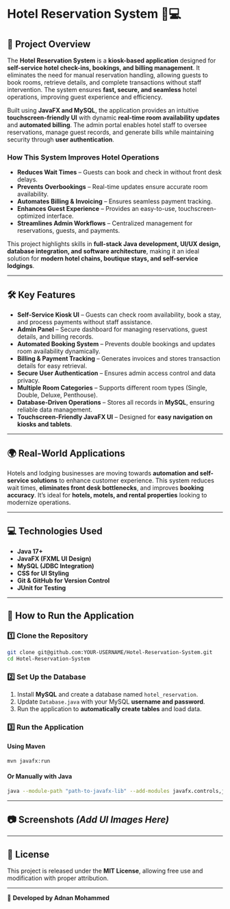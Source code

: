# Hotel Reservation System 🏨💻

## 📌 Project Overview

The **Hotel Reservation System** is a **kiosk-based application** designed for **self-service hotel check-ins, bookings, and billing management**. It eliminates the need for manual reservation handling, allowing guests to book rooms, retrieve details, and complete transactions without staff intervention. The system ensures **fast, secure, and seamless** hotel operations, improving guest experience and efficiency.

Built using **JavaFX and MySQL**, the application provides an intuitive **touchscreen-friendly UI** with dynamic **real-time room availability updates** and **automated billing**. The admin portal enables hotel staff to oversee reservations, manage guest records, and generate bills while maintaining security through **user authentication**.

### **How This System Improves Hotel Operations**
- **Reduces Wait Times** – Guests can book and check in without front desk delays.
- **Prevents Overbookings** – Real-time updates ensure accurate room availability.
- **Automates Billing & Invoicing** – Ensures seamless payment tracking.
- **Enhances Guest Experience** – Provides an easy-to-use, touchscreen-optimized interface.
- **Streamlines Admin Workflows** – Centralized management for reservations, guests, and payments.

This project highlights skills in **full-stack Java development, UI/UX design, database integration, and software architecture**, making it an ideal solution for **modern hotel chains, boutique stays, and self-service lodgings**.

---

## 🛠️ Key Features

- **Self-Service Kiosk UI** – Guests can check room availability, book a stay, and process payments without staff assistance.
- **Admin Panel** – Secure dashboard for managing reservations, guest details, and billing records.
- **Automated Booking System** – Prevents double bookings and updates room availability dynamically.
- **Billing & Payment Tracking** – Generates invoices and stores transaction details for easy retrieval.
- **Secure User Authentication** – Ensures admin access control and data privacy.
- **Multiple Room Categories** – Supports different room types (Single, Double, Deluxe, Penthouse).
- **Database-Driven Operations** – Stores all records in **MySQL**, ensuring reliable data management.
- **Touchscreen-Friendly JavaFX UI** – Designed for **easy navigation on kiosks and tablets**.

---

## 🌍 Real-World Applications

Hotels and lodging businesses are moving towards **automation and self-service solutions** to enhance customer experience. This system reduces wait times, **eliminates front desk bottlenecks**, and improves **booking accuracy**. It’s ideal for **hotels, motels, and rental properties** looking to modernize operations.

---

## 💻 Technologies Used

- **Java 17+**
- **JavaFX (FXML UI Design)**
- **MySQL (JDBC Integration)**
- **CSS for UI Styling**
- **Git & GitHub for Version Control**
- **JUnit for Testing**

---

## 📖 How to Run the Application

### **1️⃣ Clone the Repository**
```sh
git clone git@github.com:YOUR-USERNAME/Hotel-Reservation-System.git
cd Hotel-Reservation-System
```

### **2️⃣ Set Up the Database**
1. Install **MySQL** and create a database named `hotel_reservation`.
2. Update `Database.java` with your MySQL **username and password**.
3. Run the application to **automatically create tables** and load data.

### **3️⃣ Run the Application**
#### **Using Maven**
```sh
mvn javafx:run
```
#### **Or Manually with Java**
```sh
java --module-path "path-to-javafx-lib" --add-modules javafx.controls,javafx.fxml -jar HotelReservationApp.jar
```

---

## 📷 Screenshots *(Add UI Images Here)*

---

## 📜 License
This project is released under the **MIT License**, allowing free use and modification with proper attribution.

---

🚀 **Developed by Adnan Mohammed**

